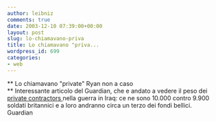 ```yaml
---
author: leibniz
comments: true
date: 2003-12-10 07:39:00+00:00
layout: post
slug: lo-chiamavano-priva
title: Lo chiamavano "priva...
wordpress_id: 699
categories:
- web
---
```


 **   Lo chiamavano "private" Ryan non a caso   
**   Interessante articolo del Guardian, che e andato a vedere il peso dei  [ private contractors ](http://www.guardian.co.uk/international/story/0,3604,1103566,00.html)nella guerra in Iraq: ce ne sono 10.000 contro 9.900 soldati britannici e a loro andranno circa un terzo dei fondi bellici.   
Guardian

